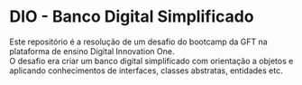 # DIO - Banco Digital Simplificado

Este repositório é a resolução de um desafio do bootcamp da GFT na plataforma de ensino Digital Innovation One.  
O desafio era criar um banco digital simplificado com orientação a objetos e aplicando conhecimentos de interfaces, 
classes abstratas, entidades etc.
